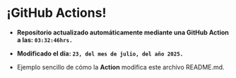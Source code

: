 # ¡GitHub Actions!
* **Repositorio actualizado automáticamente mediante una GitHub Action a las: `03:32:46hrs.`**
* **Modificado el día: `23, del mes de julio, del año 2025.`**

* Ejemplo sencillo de cómo la **Action** modifica este archivo README.md.
